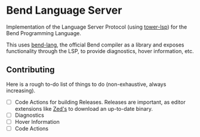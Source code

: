 # Bend Language Server

Implementation of the Language Server Protocol (using [tower-lsp](https://crates.io/crates/tower-lsp)) for the Bend Programming Language.

This uses [bend-lang](https://github.com/HigherOrderCO/Bend), the official Bend compiler as a library and exposes functionality through the LSP, to provide diagnostics, hover information, etc.

## Contributing

Here is a rough to-do list of things to do (non-exhaustive, always increasing).

- [ ] Code Actions for building Releases. Releases are important, as editor extensions like [Zed's](https://github.com/mrpedrobraga/zed-bend) to download an up-to-date binary.
- [ ] Diagnostics
- [ ] Hover Information
- [ ] Code Actions
